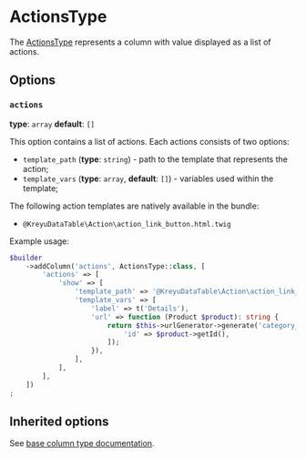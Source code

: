 # ActionsType

The [ActionsType](https://github.com/Kreyu/data-table-bundle/blob/main/src/Column/Type/ActionsType.php) represents a column with value displayed as a list of actions.

## Options

### `actions`

**type**: `array` **default**: `[]`

This option contains a list of actions. Each actions consists of two options:

- `template_path` (**type**: `string`) - path to the template that represents the action;
- `template_vars` (**type**: `array`, **default**: `[]`) - variables used within the template;

The following action templates are natively available in the bundle:

- `@KreyuDataTable\Action\action_link_button.html.twig`

Example usage:

```php
$builder
    ->addColumn('actions', ActionsType::class, [
        'actions' => [
            'show' => [
                'template_path' => '@KreyuDataTable\Action\action_link_button.html.twig',
                'template_vars' => [
                    'label' => t('Details'),
                    'url' => function (Product $product): string {
                        return $this->urlGenerator->generate('category_show', [
                            'id' => $product->getId(),
                        ]);
                    }),
                ],
            ],
        ],
    ])
;
```

## Inherited options

See [base column type documentation](column.md).
